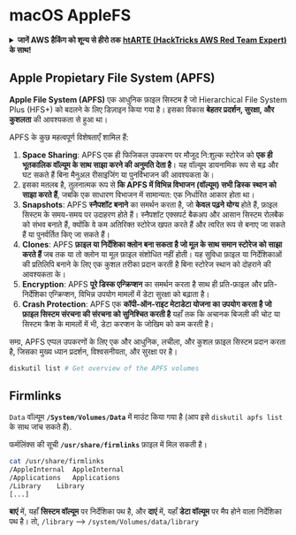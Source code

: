 # macOS AppleFS

<details>

<summary><strong>जानें AWS हैकिंग को शून्य से हीरो तक</strong> <a href="https://training.hacktricks.xyz/courses/arte"><strong>htARTE (HackTricks AWS Red Team Expert)</strong></a><strong> के साथ!</strong></summary>

HackTricks का समर्थन करने के अन्य तरीके:

* अगर आप अपनी **कंपनी का विज्ञापन HackTricks में देखना चाहते हैं** या **HackTricks को PDF में डाउनलोड करना चाहते हैं** तो [**सब्सक्रिप्शन प्लान्स**](https://github.com/sponsors/carlospolop) देखें!
* [**आधिकारिक PEASS और HackTricks स्वैग**](https://peass.creator-spring.com) प्राप्त करें
* हमारे विशेष [**NFTs**](https://opensea.io/collection/the-peass-family) कलेक्शन, [**The PEASS Family**](https://opensea.io/collection/the-peass-family) खोजें
* **शामिल हों** 💬 [**डिस्कॉर्ड समूह**](https://discord.gg/hRep4RUj7f) या [**टेलीग्राम समूह**](https://t.me/peass) या हमें **ट्विटर** 🐦 [**@carlospolopm**](https://twitter.com/hacktricks_live)** पर फॉलो** करें।
* **अपने हैकिंग ट्रिक्स साझा करें, PRs सबमिट करके** [**HackTricks**](https://github.com/carlospolop/hacktricks) और [**HackTricks Cloud**](https://github.com/carlospolop/hacktricks-cloud) github repos में।

</details>

## Apple Propietary File System (APFS)

**Apple File System (APFS)** एक आधुनिक फ़ाइल सिस्टम है जो Hierarchical File System Plus (HFS+) को बदलने के लिए डिज़ाइन किया गया है। इसका विकास **बेहतर प्रदर्शन, सुरक्षा, और कुशलता** की आवश्यकता से हुआ था।

APFS के कुछ महत्वपूर्ण विशेषताएँ शामिल हैं:

1. **Space Sharing**: APFS एक ही फिजिकल उपकरण पर मौजूद नि:शुल्क स्टोरेज को **एक ही भूतकालिक वॉल्यूम के साथ साझा करने की अनुमति देता है**। यह वॉल्यूम डायनामिक रूप से बढ़ और घट सकते हैं बिना मैनुअल रीसाइजिंग या पुनर्विभाजन की आवश्यकता के।
1. इसका मतलब है, तुलनात्मक रूप से **कि APFS में विभिन्न विभाजन (वॉल्यूम) सभी डिस्क स्थान को साझा करते हैं**, जबकि एक साधारण विभाजन में सामान्यत: एक निर्धारित आकार होता था।
2. **Snapshots**: APFS **स्नैपशॉट बनाने** का समर्थन करता है, जो **केवल पढ़ने योग्य** होते हैं, फ़ाइल सिस्टम के समय-समय पर उदाहरण होते हैं। स्नैपशॉट एक्सपर्ट बैकअप और आसान सिस्टम रोलबैक को संभव बनाते हैं, क्योंकि वे कम अतिरिक्त स्टोरेज खपत करते हैं और त्वरित रूप से बनाए जा सकते हैं या पुनर्वर्तित किए जा सकते हैं।
3. **Clones**: APFS **फ़ाइल या निर्देशिका क्लोन बना सकता है जो मूल के साथ समान स्टोरेज को साझा करते हैं** जब तक या तो क्लोन या मूल फ़ाइल संशोधित नहीं होती। यह सुविधा फ़ाइल या निर्देशिकाओं की प्रतिलिपि बनाने के लिए एक कुशल तरीका प्रदान करती है बिना स्टोरेज स्थान को दोहराने की आवश्यकता के।
4. **Encryption**: APFS **पूरे डिस्क एन्क्रिप्शन** का समर्थन करता है साथ ही प्रति-फ़ाइल और प्रति-निर्देशिका एन्क्रिप्शन, विभिन्न उपयोग मामलों में डेटा सुरक्षा को बढ़ाता है।
5. **Crash Protection**: APFS एक **कॉपी-ऑन-राइट मेटाडेटा योजना का उपयोग करता है जो फ़ाइल सिस्टम संरचना की संरचना को सुनिश्चित करती है** यहाँ तक कि अचानक बिजली की चोट या सिस्टम क्रैश के मामलों में भी, डेटा करप्शन के जोखिम को कम करती है।

सम्ग्र, APFS एप्पल उपकरणों के लिए एक और आधुनिक, लचीला, और कुशल फ़ाइल सिस्टम प्रदान करता है, जिसका मुख्य ध्यान प्रदर्शन, विश्वसनीयता, और सुरक्षा पर है।
```bash
diskutil list # Get overview of the APFS volumes
```
## Firmlinks

`Data` वॉल्यूम **`/System/Volumes/Data`** में माउंट किया गया है (आप इसे `diskutil apfs list` के साथ जांच सकते हैं).

फर्मलिंक्स की सूची **`/usr/share/firmlinks`** फ़ाइल में मिल सकती है।
```bash
cat /usr/share/firmlinks
/AppleInternal	AppleInternal
/Applications	Applications
/Library	Library
[...]
```
**बाएं** में, यहाँ **सिस्टम वॉल्यूम** पर निर्देशिका पथ है, और **दाएं** में, यहाँ **डेटा वॉल्यूम** पर मैप होने वाला निर्देशिका पथ है। तो, `/library` --> `/system/Volumes/data/library`
